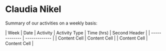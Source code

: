 # Claudia Nikel

Summary of our activities on a weekly basis:

| Week | Date | Activity  | Activity Type | Time (hrs)  | Second Header |
| ------------- | ------------- |
| Content Cell  | Content Cell  |
| Content Cell  | Content Cell  |
